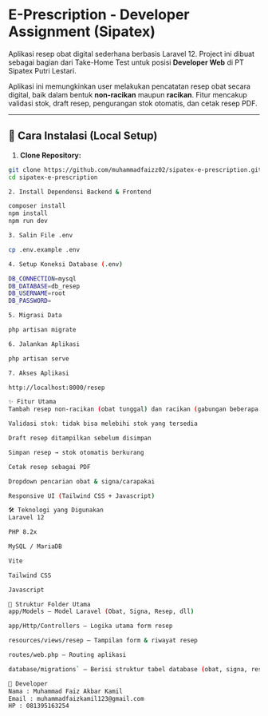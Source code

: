 # E-Prescription - Developer Assignment (Sipatex)

Aplikasi resep obat digital sederhana berbasis Laravel 12. Project ini dibuat sebagai bagian dari Take-Home Test untuk posisi **Developer Web** di PT Sipatex Putri Lestari.

Aplikasi ini memungkinkan user melakukan pencatatan resep obat secara digital, baik dalam bentuk **non-racikan** maupun **racikan**. Fitur mencakup validasi stok, draft resep, pengurangan stok otomatis, dan cetak resep PDF.

---

## 🚀 Cara Instalasi (Local Setup)

1. **Clone Repository:**

```bash
git clone https://github.com/muhammadfaizz02/sipatex-e-prescription.git
cd sipatex-e-prescription

2. Install Dependensi Backend & Frontend

composer install
npm install
npm run dev

3. Salin File .env

cp .env.example .env

4. Setup Koneksi Database (.env)

DB_CONNECTION=mysql
DB_DATABASE=db_resep
DB_USERNAME=root
DB_PASSWORD=

5. Migrasi Data

php artisan migrate

6. Jalankan Aplikasi

php artisan serve

7. Akses Aplikasi

http://localhost:8000/resep

✨ Fitur Utama
Tambah resep non-racikan (obat tunggal) dan racikan (gabungan beberapa obat)

Validasi stok: tidak bisa melebihi stok yang tersedia

Draft resep ditampilkan sebelum disimpan

Simpan resep → stok otomatis berkurang

Cetak resep sebagai PDF

Dropdown pencarian obat & signa/carapakai

Responsive UI (Tailwind CSS + Javascript)

🛠️ Teknologi yang Digunakan
Laravel 12

PHP 8.2x

MySQL / MariaDB

Vite

Tailwind CSS

Javascript

📁 Struktur Folder Utama
app/Models — Model Laravel (Obat, Signa, Resep, dll)

app/Http/Controllers — Logika utama form resep

resources/views/resep — Tampilan form & riwayat resep

routes/web.php — Routing aplikasi

database/migrations` — Berisi struktur tabel database (obat, signa, resep, detail resep, dll).

👤 Developer
Nama : Muhammad Faiz Akbar Kamil
Email : muhammadfaizkamil123@gmail.com
HP : 081395163254
